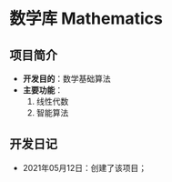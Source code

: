﻿# 数学库 Mathematics

## 项目简介

- **开发目的**：数学基础算法
- **主要功能**：
	1. 线性代数
    2. 智能算法

## 开发日记

- 2021年05月12日：创建了该项目；
